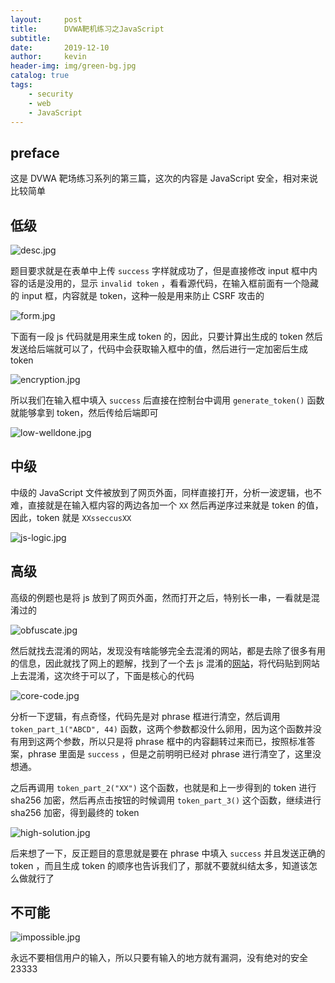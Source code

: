 ```yaml
---
layout:     post
title:      DVWA靶机练习之JavaScript
subtitle:   
date:       2019-12-10
author:     kevin
header-img: img/green-bg.jpg
catalog: true
tags:
    - security
    - web
    - JavaScript
---
```




## preface



这是 DVWA 靶场练习系列的第三篇，这次的内容是 JavaScript 安全，相对来说比较简单



## 低级



![desc.jpg](https://i.loli.net/2019/12/12/UY95JjSgZ4lFMAD.jpg)



题目要求就是在表单中上传 `success` 字样就成功了，但是直接修改 input 框中内容的话是没用的，显示 `invalid token` ，看看源代码，在输入框前面有一个隐藏的 input 框，内容就是 token，这种一般是用来防止 CSRF 攻击的



![form.jpg](https://i.loli.net/2019/12/12/WK7SRQXjkVJ56O3.jpg)



下面有一段 js 代码就是用来生成 token 的，因此，只要计算出生成的 token 然后发送给后端就可以了，代码中会获取输入框中的值，然后进行一定加密后生成 token



![encryption.jpg](https://i.loli.net/2019/12/12/TPKYDnhoZ2UMCOd.jpg)



所以我们在输入框中填入 `success` 后直接在控制台中调用 `generate_token()` 函数就能够拿到 token，然后传给后端即可



![low-welldone.jpg](https://i.loli.net/2019/12/12/U6Tey51Wr94HaPo.jpg)





## 中级



中级的 JavaScript 文件被放到了网页外面，同样直接打开，分析一波逻辑，也不难，直接就是在输入框内容的两边各加一个 `XX` 然后再逆序过来就是 token 的值，因此，token 就是 `XXsseccusXX`



![js-logic.jpg](https://i.loli.net/2019/12/13/ie9WgYIpLcw5xNd.jpg)



## 高级



高级的例题也是将 js 放到了网页外面，然而打开之后，特别长一串，一看就是混淆过的



![obfuscate.jpg](https://i.loli.net/2019/12/13/EIvOQKRCDtkq82o.jpg)



然后就找去混淆的网站，发现没有啥能够完全去混淆的网站，都是去除了很多有用的信息，因此就找了网上的题解，找到了一个去 js 混淆的[网站](http://deobfuscatejavascript.com/)，将代码贴到网站上去混淆，这次终于可以了，下面是核心的代码



![core-code.jpg](https://i.loli.net/2019/12/13/M3bFSmUtc5ekOT9.jpg)



分析一下逻辑，有点奇怪，代码先是对 phrase 框进行清空，然后调用 `token_part_1("ABCD", 44)` 函数，这两个参数都没什么卵用，因为这个函数并没有用到这两个参数，所以只是将 phrase 框中的内容翻转过来而已，按照标准答案，phrase 里面是 `success` ，但是之前明明已经对 phrase 进行清空了，这里没想通。



之后再调用 `token_part_2("XX")` 这个函数，也就是和上一步得到的 token 进行 sha256 加密，然后再点击按钮的时候调用 `token_part_3()` 这个函数，继续进行 sha256 加密，得到最终的 token 



![high-solution.jpg](https://i.loli.net/2019/12/13/dtP2e8ZGf9KMmXJ.jpg)



后来想了一下，反正题目的意思就是要在 phrase 中填入 `success` 并且发送正确的 token ，而且生成 token 的顺序也告诉我们了，那就不要就纠结太多，知道该怎么做就行了



## 不可能



![impossible.jpg](https://i.loli.net/2019/12/13/8OrWaFRgemolE6H.jpg)



永远不要相信用户的输入，所以只要有输入的地方就有漏洞，没有绝对的安全23333